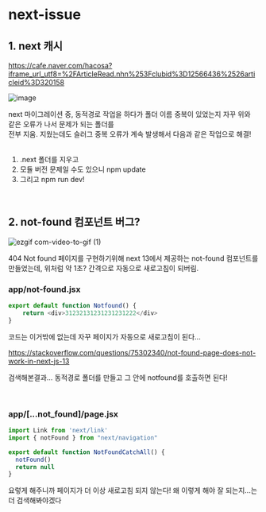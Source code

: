 # next-issue

## 1. next 캐시
https://cafe.naver.com/hacosa?iframe_url_utf8=%2FArticleRead.nhn%253Fclubid%3D12566436%2526articleid%3D320158

![image](https://github.com/Plush777/next-issue/assets/87457620/1bb9e7c8-2d66-4f52-be75-ffdb6743f982)

next 마이그레이션 중, 동적경로 작업을 하다가 폴더 이름 중복이 있었는지 자꾸 위와 같은 오류가 나서 문제가 되는 폴더를<br/>
전부 지움. 지웠는데도 슬러그 중복 오류가 계속 발생해서 다음과 같은 작업으로 해결!
<br/><br/>
1. .next 폴더를 지우고
2. 모듈 버전 문제일 수도 있으니 npm update 
3. 그리고 npm run dev! 

<br/>

## 2. not-found 컴포넌트 버그?

![ezgif com-video-to-gif (1)](https://github.com/Plush777/next-issue/assets/87457620/375f5eb7-2b20-4058-a36c-9a9cfa4dcfe5)

404 Not found 페이지를 구현하기위해 next 13에서 제공하는 not-found 컴포넌트를 만들었는데, 위처럼 약 1초? 간격으로 자동으로 새로고침이 되버림.

### app/not-found.jsx
```js
export default function Notfound() {
    return <div>31232131231231231222</div>
}
```
코드는 이거밖에 없는데 자꾸 페이지가 자동으로 새로고침이 된다...

https://stackoverflow.com/questions/75302340/not-found-page-does-not-work-in-next-js-13

검색해본결과... 동적경로 폴더를 만들고 그 안에 notfound를 호출하면 된다!

<br/>

### app/[...not_found]/page.jsx
```js
import Link from 'next/link'
import { notFound } from "next/navigation"

export default function NotFoundCatchAll() {
  notFound()
  return null
}
```
요렇게 해주니까 페이지가 더 이상 새로고침 되지 않는다! 왜 이렇게 해야 잘 되는지...는 더 검색해봐야겠다





